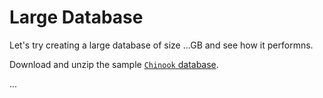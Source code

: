 # Large Database

Let's try creating a large database of size ...GB and see how it performns.

Download and unzip the sample [`Chinook` database](https://www.sqlitetutorial.net/wp-content/uploads/2018/03/chinook.zip).

...